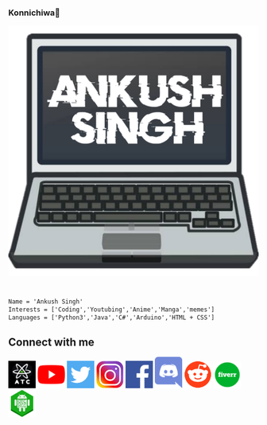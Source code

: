 ### Konnichiwa👋
![AS](Icon/AS_laptop.png)
#
    Name = 'Ankush Singh'
    Interests = ['Coding','Youtubing','Anime','Manga','memes']
    Languages = ['Python3','Java','C#','Arduino','HTML + CSS']
## Connect with me
[<img src="Icon/atc.jpeg" width="55">](http://ankushtechcreator.com)
[<img src="Icon/youtube.png" width="55">](http://youtube.com/AnkushTechCreator/)
[<img src="Icon/twitter.png" width="55">](http://twitter.com/ATC_YT_2014/)
[<img src="Icon/instagram.png" width="55">](http://instagram.com/ankush_tech_creator/)
[<img src="Icon/fakebook.png" width="55">](http://facebook.com/ankushtechcreator/)
[<img src="Icon/discord.png" width="55">](https://discord.gg/rzJGuWP)
[<img src="Icon/reddit.png" width="55">](https://www.reddit.com/u/TECHIE6023)
[<img src="Icon/fiverr.png" width="55">](https://fiverr.com/atctech)
[<img src="Icon/app_store.png" width="55">](https://atc-app-store.blogspot.com)
